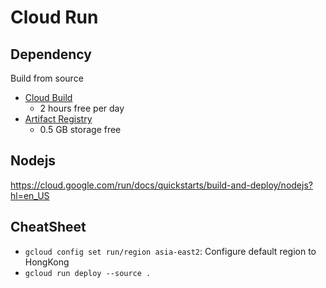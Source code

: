 # Cloud Run

## Dependency
Build from source
- [Cloud Build](https://cloud.google.com/build/pricing)
  - 2 hours free per day
- [Artifact Registry](https://cloud.google.com/artifact-registry/pricing)
  - 0.5 GB storage free

## Nodejs
https://cloud.google.com/run/docs/quickstarts/build-and-deploy/nodejs?hl=en_US
## CheatSheet
- `gcloud config set run/region asia-east2`: Configure default region to HongKong
- `gcloud run deploy --source .`
